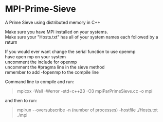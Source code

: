 
# MPI-Prime-Sieve
<p>A Prime Sieve using distributed memory in C++ <br>
</p>
<p>Make sure you have MPI installed on your systems.<br>
Make sure your "Hosts.txt" has all of your system names each followed by a return<br>
</p>
<p>If you would ever want change the serial function to use openmp<br>
have open mp on your system<br>
uncomment the include for openmp<br>
uncomment the #pragma line in the sieve method<br>
remember to add -fopenmp to the compile line<br>
</p>
<p>Command line to compile and run:<br>
<blockquote>
mpicxx -Wall -Werror -std=c++23 -O3 mpiParPrimeSieve.cc -o mpi
</blockquote>
and then to run:<br>
<blockquote>
mpirun --oversubscribe -n (number of processes) -hostfile ./Hosts.txt ./mpi
</blockquote>
</p>
